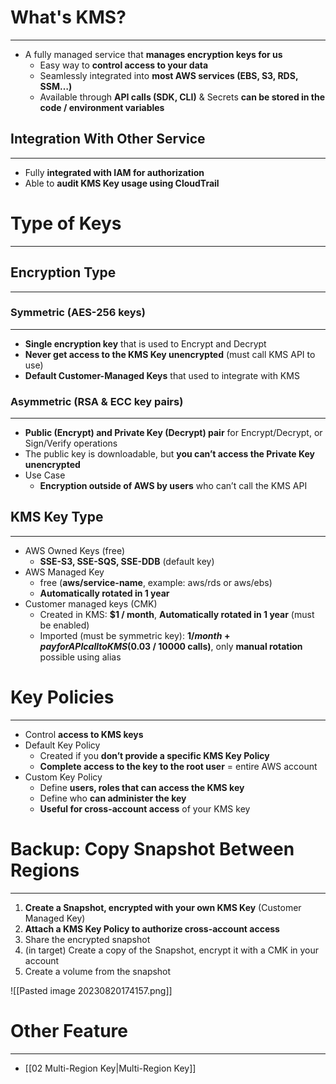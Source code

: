 # What's KMS?
---

* A fully managed service that **manages encryption keys for us**
	* Easy way to **control access to your data**
	* Seamlessly integrated into **most AWS services (EBS, S3, RDS, SSM…)**
	* Available through **API calls (SDK, CLI)** & Secrets **can be stored in the code / environment variables**

## Integration With Other Service
---

* Fully **integrated with IAM for authorization**
* Able to **audit KMS Key usage using CloudTrail**

# Type of Keys
---

## Encryption Type
---

### Symmetric (AES-256 keys)
---

* **Single encryption key** that is used to Encrypt and Decrypt
* **Never get access to the KMS Key unencrypted** (must call KMS API to use)
* **Default Customer-Managed Keys** that used to integrate with KMS

### Asymmetric (RSA & ECC key pairs)
---

* **Public (Encrypt) and Private Key (Decrypt) pair** for Encrypt/Decrypt, or Sign/Verify operations
* The public key is downloadable, but **you can’t access the Private Key unencrypted**
* Use Case
	* **Encryption outside of AWS by users** who can’t call the KMS API

## KMS Key Type
---

* AWS Owned Keys (free)
	* **SSE-S3, SSE-SQS, SSE-DDB** (default key)
* AWS Managed Key
	* free (**aws/service-name**, example: aws/rds or aws/ebs)
	* **Automatically rotated in 1 year**
* Customer managed keys (CMK)
	* Created in KMS: **$1 / month**, **Automatically rotated in 1 year** (must be enabled)
	* Imported (must be symmetric key): **$1 / month + pay for API call to KMS ($0.03 / 10000 calls)**, only **manual rotation** possible using alias

# Key Policies
---

* Control **access to KMS keys**
* Default Key Policy
	* Created if you **don’t provide a specific KMS Key Policy**
	* **Complete access to the key to the root user** = entire AWS account
* Custom Key Policy
	* Define **users, roles that can access the KMS key**
	* Define who **can administer the key**
	* **Useful for cross-account access** of your KMS key

# Backup: Copy Snapshot Between Regions
---

1. **Create a Snapshot, encrypted with your own KMS Key** (Customer Managed Key)
2. **Attach a KMS Key Policy to authorize cross-account access**
3. Share the encrypted snapshot
4. (in target) Create a copy of the Snapshot, encrypt it with a CMK in your account
5. Create a volume from the snapshot

![[Pasted image 20230820174157.png]]

# Other Feature
---

* [[02 Multi-Region Key|Multi-Region Key]]



